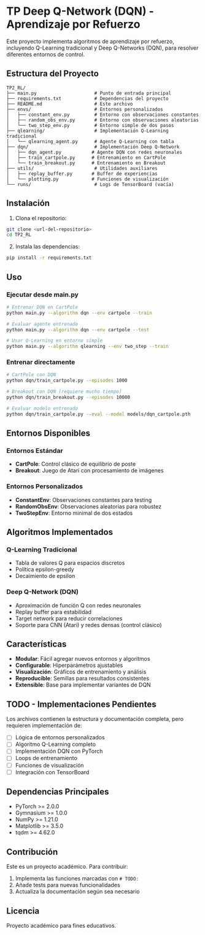 # TP Deep Q-Network (DQN) - Aprendizaje por Refuerzo

Este proyecto implementa algoritmos de aprendizaje por refuerzo, incluyendo Q-Learning tradicional y Deep Q-Networks (DQN), para resolver diferentes entornos de control.

## Estructura del Proyecto

```
TP2_RL/
├── main.py                     # Punto de entrada principal
├── requirements.txt            # Dependencias del proyecto
├── README.md                   # Este archivo
├── envs/                       # Entornos personalizados
│   ├── constant_env.py         # Entorno con observaciones constantes
│   ├── random_obs_env.py       # Entorno con observaciones aleatorias
│   └── two_step_env.py         # Entorno simple de dos pasos
├── qlearning/                  # Implementación Q-Learning tradicional
│   └── qlearning_agent.py      # Agente Q-Learning con tabla
├── dqn/                        # Implementación Deep Q-Network
│   ├── dqn_agent.py           # Agente DQN con redes neuronales
│   ├── train_cartpole.py      # Entrenamiento en CartPole
│   └── train_breakout.py      # Entrenamiento en Breakout
├── utils/                      # Utilidades auxiliares
│   ├── replay_buffer.py       # Buffer de experiencias
│   └── plotting.py            # Funciones de visualización
└── runs/                       # Logs de TensorBoard (vacía)
```

## Instalación

1. Clona el repositorio:
```bash
git clone <url-del-repositorio>
cd TP2_RL
```

2. Instala las dependencias:
```bash
pip install -r requirements.txt
```

## Uso

### Ejecutar desde main.py

```bash
# Entrenar DQN en CartPole
python main.py --algorithm dqn --env cartpole --train

# Evaluar agente entrenado
python main.py --algorithm dqn --env cartpole --test

# Usar Q-Learning en entorno simple
python main.py --algorithm qlearning --env two_step --train
```

### Entrenar directamente

```bash
# CartPole con DQN
python dqn/train_cartpole.py --episodes 1000

# Breakout con DQN (requiere mucho tiempo)
python dqn/train_breakout.py --episodes 10000

# Evaluar modelo entrenado
python dqn/train_cartpole.py --eval --model models/dqn_cartpole.pth
```

## Entornos Disponibles

### Entornos Estándar
- **CartPole**: Control clásico de equilibrio de poste
- **Breakout**: Juego de Atari con procesamiento de imágenes

### Entornos Personalizados
- **ConstantEnv**: Observaciones constantes para testing
- **RandomObsEnv**: Observaciones aleatorias para robustez
- **TwoStepEnv**: Entorno minimal de dos estados

## Algoritmos Implementados

### Q-Learning Tradicional
- Tabla de valores Q para espacios discretos
- Política epsilon-greedy
- Decaimiento de epsilon

### Deep Q-Network (DQN)
- Aproximación de función Q con redes neuronales
- Replay buffer para estabilidad
- Target network para reducir correlaciones
- Soporte para CNN (Atari) y redes densas (control clásico)

## Características

- **Modular**: Fácil agregar nuevos entornos y algoritmos
- **Configurable**: Hiperparámetros ajustables
- **Visualización**: Gráficos de entrenamiento y análisis
- **Reproducible**: Semillas para resultados consistentes
- **Extensible**: Base para implementar variantes de DQN

## TODO - Implementaciones Pendientes

Los archivos contienen la estructura y documentación completa, pero requieren implementación de:

- [ ] Lógica de entornos personalizados
- [ ] Algoritmo Q-Learning completo
- [ ] Implementación DQN con PyTorch
- [ ] Loops de entrenamiento
- [ ] Funciones de visualización
- [ ] Integración con TensorBoard

## Dependencias Principales

- PyTorch >= 2.0.0
- Gymnasium >= 1.0.0
- NumPy >= 1.21.0
- Matplotlib >= 3.5.0
- tqdm >= 4.62.0

## Contribución

Este es un proyecto académico. Para contribuir:

1. Implementa las funciones marcadas con `# TODO:`
2. Añade tests para nuevas funcionalidades
3. Actualiza la documentación según sea necesario

## Licencia

Proyecto académico para fines educativos.
